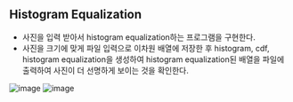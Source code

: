 ## Histogram Equalization
  
  * 사진을 입력 받아서 histogram equalization하는 프로그램을 구현한다.
  * 사진을 크기에 맞게 파일 입력으로 이차원 배열에 저장한 후 histogram, cdf, histogram equalization을 생성하여 histogram equalization된 배열을 파일에 출력하여 사진이 더 선명하게 보이는 것을 확인한다.

  
  ![image](https://user-images.githubusercontent.com/66414115/117432764-aaf9fe00-af65-11eb-9caa-b7b0565d73cb.png)
![image](https://user-images.githubusercontent.com/66414115/117432800-b6e5c000-af65-11eb-8063-696802e4ce2a.png)
  

